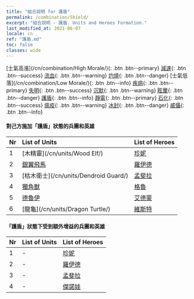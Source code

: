 ```yaml
---
title: "組合說明 for 護盾"
permalink: /combination/Shield/
excerpt: "組合說明 - 護盾. Units and Heroes Formation."
last_modified_at: 2021-06-07
locale: cn
ref: "護盾.md"
toc: false
classes: wide
---
```


  [士氣高漲](/cn/combination/High Morale/){: .btn .btn--primary} [減速](/cn/combination/Slow/){: .btn .btn--success} [流血](/cn/combination/Bleeding/){: .btn .btn--warning} [灼燒](/cn/combination/Burning/){: .btn .btn--danger} [士氣低落](/cn/combination/Low Morale/){: .btn .btn--info} [疾病](/cn/combination/Disease/){: .btn .btn--primary} [失明](/cn/combination/Blind/){: .btn .btn--success} [沉默](/cn/combination/Silence/){: .btn .btn--warning} [眩暈](/cn/combination/Stun/){: .btn .btn--danger} [護盾](/cn/combination/Shield/){: .btn .btn--info} [靜電](/cn/combination/Static/){: .btn .btn--primary} [石化](/cn/combination/Petrify/){: .btn .btn--success} [瘟疫](/cn/combination/Plague/){: .btn .btn--warning} [冰封](/cn/combination/Freeze/){: .btn .btn--danger} [威懾](/cn/combination/Deterrence/){: .btn .btn--info} 


#### 對己方施加「護盾」狀態的兵團和英雄

  | Nr |  List of Units  | List of Heroes | 
  |:---|:----------------|:---------------| 
  | 1 | [木精靈](/cn/units/Wood Elf/) | [珍妮](/cn/heroes/Gem/) |
  | 2 | [銀翼飛馬](/cn/units/Pegasus/) | [羅伊德](/cn/heroes/Ryland/) |
  | 3 | [枯木衛士](/cn/units/Dendroid Guard/) | [孟斐拉](/cn/heroes/Mephala/) |
  | 4 | [獨角獸](/cn/units/Unicorn/) | [格魯](/cn/heroes/Gelu/) |
  | 5 | [德魯伊](/cn/units/Druid/) | [艾德蒙](/cn/heroes/Erdamon/) |
  | 6 | [龍龜](/cn/units/Dragon Turtle/) | [維斯特](/cn/heroes/Wystan/) |


#### 「護盾」狀態下受到額外增益的兵團和英雄

  | Nr |  List of Units  | List of Heroes | 
  |:---|:----------------|:---------------| 
  | 1 | - | [珍妮](/cn/heroes/Gem/) |
  | 2 | - | [羅伊德](/cn/heroes/Ryland/) |
  | 3 | - | [孟斐拉](/cn/heroes/Mephala/) |
  | 4 | - | [傑諾娃](/cn/heroes/Jenova/) |
